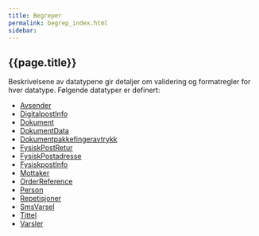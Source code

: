 ```yaml
---
title: Begreper  
permalink: begrep_index.html
sidebar:
---
```


## {{page.title}}

Beskrivelsene av datatypene gir detaljer om validering og formatregler
for hver datatype. Følgende datatyper er definert:

- [Avsender](Avsender.md)
- [DigitalpostInfo](DigitalPostInfo.md)
- [Dokument](Dokument.md)
- [DokumentData](DokumentData.md)
- [Dokumentpakkefingeravtrykk](Dokumentpakkefingeravtrykk.md)
- [FysiskPostRetur](FysiskPostRetur.md)
- [FysiskPostadresse](FysiskPostadresse.md)
- [FysiskpostInfo](FysiskPostInfo.md)
- [Mottaker](Mottaker.md)
- [OrderReference](OrderReference.md)
- [Person](Person.md)
- [Repetisjoner](Repetisjoner.md)
- [SmsVarsel](SmsVarsel.md)
- [Tittel](Tittel.md)
- [Varsler](Varsler.md)
